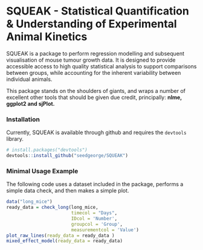 # SQUEAK - Statistical Quantification & Understanding of Experimental Animal Kinetics

SQUEAK is a package to perform regression modelling and subsequent visualisation of mouse tumour growth data. It is designed to provide accessible access to high quality statistical analysis to support comparisons between groups, while accounting for the inherent variability between individual animals.

This package stands on the shoulders of giants, and wraps a number of excellent other tools that should be given due credit, principally: **nlme, ggplot2 and sjPlot.**

### Installation

Currently, SQUEAK is available through github and requires the `devtools` library.

``` R
# install.packages("devtools")
devtools::install_github("seedgeorge/SQUEAK")
```

### Minimal Usage Example

The following code uses a dataset included in the package, performs a simple data check, and then makes a simple plot.

``` R
data("long_mice")
ready_data = check_long(long_mice,
                        timecol = "Days",
                        IDcol = 'Number',
                        groupcol = 'Group',
                        measurementcol = 'Value')
plot_raw_lines(ready_data = ready_data )
mixed_effect_model(ready_data = ready_data)
```
